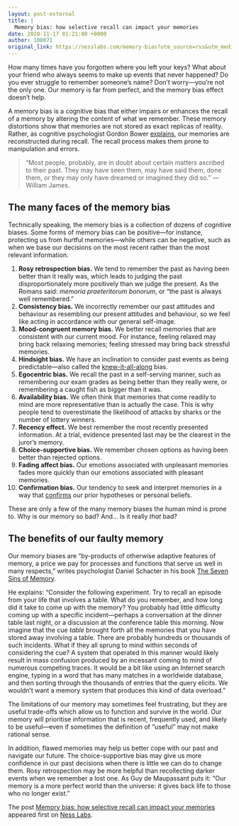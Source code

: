 ```yaml
---
layout: post-external
title: |
  Memory bias: how selective recall can impact your memories
date: 2020-11-17 01:21:00 +0000
author: 100071
original_link: https://nesslabs.com/memory-bias?utm_source=rss&utm_medium=rss&utm_campaign=memory-bias
---
```


How many times have you forgotten where you left your keys? What about your friend who always seems to make up events that never happened? Do you ever struggle to remember someone’s name? Don’t worry—you’re not the only one. Our memory is far from perfect, and the memory bias effect doesn’t help.

A memory bias is a cognitive bias that either impairs or enhances the recall of a memory by altering the content of what we remember. These memory distortions show that memories are not stored as exact replicas of reality. Rather, as cognitive psychologist Gordon Bower [explains](https://psycnet.apa.org/record/2000-00111-001), our memories are reconstructed during recall. The recall process makes them prone to manipulation and errors.

> “Most people, probably, are in doubt about certain matters ascribed to their past. They may have seen them, may have said them, done them, or they may only have dreamed or imagined they did so.” — William James.

## The many faces of the memory bias

Technically speaking, the memory bias is a collection of dozens of cognitive biases. Some forms of memory bias can be positive—for instance, protecting us from hurtful memories—while others can be negative, such as when we base our decisions on the most recent rather than the most relevant information.

1. **Rosy retrospection bias.** We tend to remember the past as having been better than it really was, which leads to judging the past disproportionately more positively than we judge the present. As the Romans said: _memoria praeteritorum bonorum_, or “the past is always well remembered.”
2. **Consistency bias.** We incorrectly remember our past attitudes and behaviour as resembling our present attitudes and behaviour, so we feel like acting in accordance with our general self-image.
3. **Mood-congruent memory bias.** We better recall memories that are consistent with our current mood. For instance, feeling relaxed may bring back relaxing memories; feeling stressed may bring back stressful memories.
4. **Hindsight bias.** We have an inclination to consider past events as being predictable—also called the [knew-it-all-along](https://nesslabs.com/hindsight-bias) bias.
5. **Egocentric bias.** We recall the past in a self-serving manner, such as remembering our exam grades as being better than they really were, or remembering a caught fish as bigger than it was.
6. **Availability bias.** We often think that memories that come readily to mind are more representative than is actually the case. This is why people tend to overestimate the likelihood of attacks by sharks or the number of lottery winners.
7. **Recency effect.** We best remember the most recently presented information. At a trial, evidence presented last may be the clearest in the juror’s memory.
8. **Choice-supportive bias.** We remember chosen options as having been better than rejected options.
9. **Fading affect bias.** Our emotions associated with unpleasant memories fades more quickly than our emotions associated with pleasant memories.
10. **Confirmation bias.** Our tendency to seek and interpret memories in a way that [confirms](https://nesslabs.com/confirmation-bias) our prior hypotheses or personal beliefs.

These are only a few of the many memory biases the human mind is prone to. Why is our memory so bad? And… Is it really _that_ bad?

## The benefits of our faulty memory

Our memory biases are “by-products of otherwise adaptive features of memory, a price we pay for processes and functions that serve us well in many respects,” writes psychologist Daniel Schacter in his book [The Seven Sins of Memory](https://amzn.to/3kPpMnT).

He explains: “Consider the following experiment. Try to recall an episode from your life that involves a table. What do you remember, and how long did it take to come up with the memory? You probably had little difficulty coming up with a specific incident—perhaps a conversation at the dinner table last night, or a discussion at the conference table this morning. Now imagine that the cue _table_ brought forth all the memories that you have stored away involving a table. There are probably hundreds or thousands of such incidents. What if they all sprung to mind within seconds of considering the cue? A system that operated in this manner would likely result in mass confusion produced by an incessant coming to mind of numerous competing traces. It would be a bit like using an Internet search engine, typing in a word that has many matches in a worldwide database, and then sorting through the thousands of entries that the query elicits. We wouldn’t want a memory system that produces this kind of data overload.”

The limitations of our memory may sometimes feel frustrating, but they are useful trade-offs which allow us to function and survive in the world. Our memory will prioritise information that is recent, frequently used, and likely to be useful—even if sometimes the definition of “useful” may not make rational sense.

In addition, flawed memories may help us better cope with our past and navigate our future. The choice-supportive bias may give us more confidence in our past decisions when there is little we can do to change them. Rosy retrospection may be more helpful than recollecting darker events when we remember a lost one. As Guy de Maupassant puts it: “Our memory is a more perfect world than the universe: it gives back life to those who no longer exist.”

The post [Memory bias: how selective recall can impact your memories](https://nesslabs.com/memory-bias) appeared first on [Ness Labs](https://nesslabs.com).
